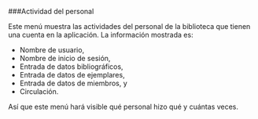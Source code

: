 ###Actividad del personal

Este menú muestra las actividades del personal de la biblioteca que tienen una cuenta en la aplicación. La información mostrada es:
- Nombre de usuario,
- Nombre de inicio de sesión,
- Entrada de datos bibliográficos,
- Entrada de datos de ejemplares,
- Entrada de datos de miembros, y
- Circulación.

Así que este menú hará visible qué personal hizo qué y cuántas veces.